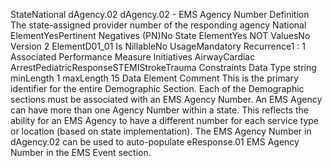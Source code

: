 

StateNational
dAgency.02
dAgency.02 - EMS Agency Number
Definition
The state-assigned provider number of the responding agency
National ElementYesPertinent Negatives (PN)No
State ElementYes
NOT ValuesNo
Version 2 ElementD01_01
Is NillableNo
UsageMandatory
Recurrence1 : 1
Associated Performance Measure Initiatives
AirwayCardiac ArrestPediatricResponseSTEMIStrokeTrauma
Constraints
Data Type
string
minLength
1
maxLength
15
Data Element Comment
This is the primary identifier for the entire Demographic Section. Each of the Demographic sections must be associated with
an EMS Agency Number. An EMS Agency can have more than one Agency Number within a state. This reflects the ability for
an EMS Agency to have a different number for each service type or location (based on state implementation). The EMS
Agency Number in dAgency.02 can be used to auto-populate eResponse.01 EMS Agency Number in the EMS Event section.
